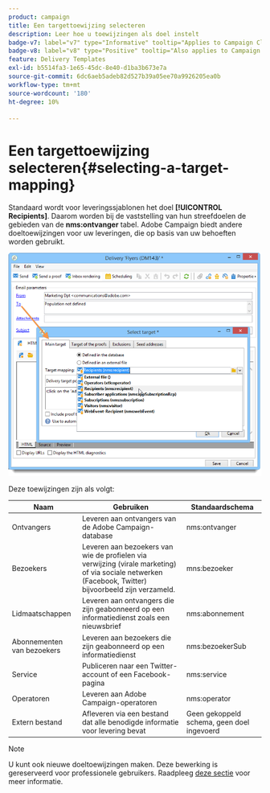 ```yaml
---
product: campaign
title: Een targettoewijzing selecteren
description: Leer hoe u toewijzingen als doel instelt
badge-v7: label="v7" type="Informative" tooltip="Applies to Campaign Classic v7"
badge-v8: label="v8" type="Positive" tooltip="Also applies to Campaign v8"
feature: Delivery Templates
exl-id: b5514fa3-1e65-45dc-8e40-d1ba3b673e7a
source-git-commit: 6dc6aeb5adeb82d527b39a05ee70a9926205ea0b
workflow-type: tm+mt
source-wordcount: '180'
ht-degree: 10%

---
```


# Een targettoewijzing selecteren{#selecting-a-target-mapping}



Standaard wordt voor leveringssjablonen het doel **[!UICONTROL Recipients]**. Daarom worden bij de vaststelling van hun streefdoelen de gebieden van de **nms:ontvanger** tabel. Adobe Campaign biedt andere doeltoewijzingen voor uw leveringen, die op basis van uw behoeften worden gebruikt.

![](assets/delivery_select_mapping.png)

Deze toewijzingen zijn als volgt:

| Naam | Gebruiken | Standaardschema |
|---|---|---|
| Ontvangers | Leveren aan ontvangers van de Adobe Campaign-database | nms:ontvanger |
| Bezoekers | Leveren aan bezoekers van wie de profielen via verwijzing (virale marketing) of via sociale netwerken (Facebook, Twitter) bijvoorbeeld zijn verzameld. | mns:bezoeker |
| Lidmaatschappen | Leveren aan ontvangers die zijn geabonneerd op een informatiedienst zoals een nieuwsbrief | nms:abonnement |
| Abonnementen van bezoekers | Leveren aan bezoekers die zijn geabonneerd op een informatiedienst | nms:bezoekerSub |
| Service | Publiceren naar een Twitter-account of een Facebook-pagina | nms:service |
| Operatoren | Leveren aan Adobe Campaign-operatoren | nms:operator |
| Extern bestand | Afleveren via een bestand dat alle benodigde informatie voor levering bevat | Geen gekoppeld schema, geen doel ingevoerd |

>[!NOTE]
>
>U kunt ook nieuwe doeltoewijzingen maken. Deze bewerking is gereserveerd voor professionele gebruikers. Raadpleeg [deze sectie](../../configuration/using/target-mapping.md) voor meer informatie.
